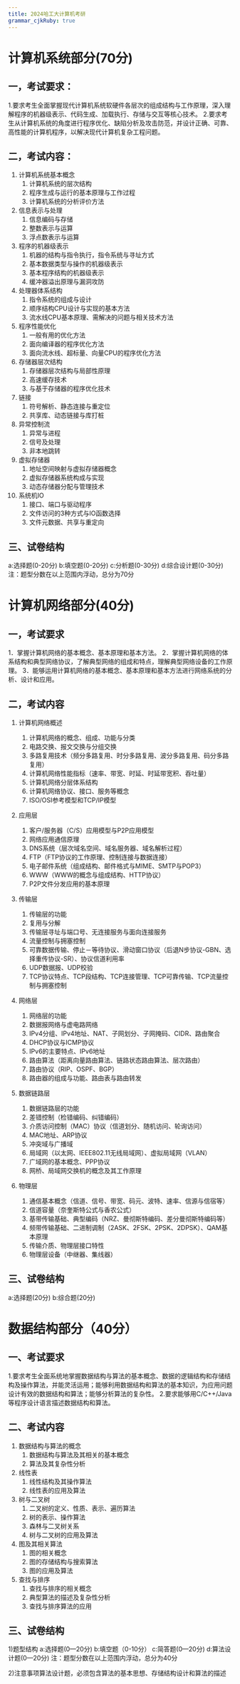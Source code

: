 ```yaml
---
title: 2024哈工大计算机考研
grammar_cjkRuby: true
---
```


# 计算机系统部分(70分)
## 一，考试要求：
1.要求考生全面掌握现代计算机系统软硬件各层次的组成结构与工作原理，深入理解程序的机器级表示、代码生成、加载执行、存储与交互等核心技术。
2.要求考生从计算机系统的角度进行程序优化、缺陷分析及攻击防范，并设计正确、可靠、高性能的计算机程序，以解决现代计算机复杂工程问题。

## 二，考试内容：

1) 计算机系统基本概念
	1. 计算机系统的层次结构
	2. 程序生成与运行的基本原理与工作过程
	3. 计算机系统的分析评价方法
2) 信息表示与处理
	1. 信息编码与存储
	2. 整数表示与运算
	3. 浮点数表示与运算 
3) 程序的机器级表示
	1. 机器的结构与指令执行，指令系统与寻址方式
	2. 基本数据类型与操作的机器级表示
	3. 基本程序结构的机器级表示
	4. 缓冲器溢出原理与漏洞攻防
4) 处理器体系结构
	1. 指令系统的组成与设计
	2. 顺序结构CPU设计与实现的基本方法
	3. 流水线CPU基本原理、需解决的问题与相关技术方法
5) 程序性能优化
	1. 一般有用的优化方法
	2. 面向编译器的程序优化方法
	3. 面向流水线、超标量、向量CPU的程序优化方法
6) 存储器层次结构
	1. 存储器层次结构与局部性原理
	2. 高速缓存技术
	3. 与基于存储器的程序优化技术
7) 链接
	1. 符号解析、静态连接与重定位
	2. 共享库、动态链接与库打桩
8) 异常控制流
	1. 异常与进程
	2. 信号及处理
	3. 非本地跳转
9) 虚拟存储器
	1. 地址空间映射与虚拟存储器概念
	2. 虚拟存储器系统构成与实现
	3. 动态存储器分配与管理技术
10) 系统机IO
	1. 接口、端口与驱动程序
	2. 文件访问的3种方式与IO函数选择
	3. 文件元数据、共享与重定向
## 三、试卷结构
a:选择题(0-20分)
b:填空题(0-20分)
c:分析题(0-30分)
d:综合设计题(0-30分)
注：题型分数在以上范围内浮动，总分为70分

# 计算机网络部分(40分)
## 一，考试要求
1．掌握计算机网络的基本概念、基本原理和基本方法。
2．掌握计算机网络的体系结构和典型网络协议，了解典型网络的组成和特点，理解典型网络设备的工作原理。
3．能够运用计算机网络的基本概念、基本原理和基本方法进行网络系统的分析、设计和应用。

## 二，考试内容

1) 计算机网络概述
	1. 计算机网络的概念、组成、功能与分类
	2. 电路交换、报文交换与分组交换
	3. 多路复用技术（频分多路复用、时分多路复用、波分多路复用、码分多路复用）
	4. 计算机网络性能指标（速率、带宽、时延、时延带宽积、吞吐量）
	5. 计算机网络分层体系结构
	6. 计算机网络协议、接口、服务等概念
	7. ISO/OSI参考模型和TCP/IP模型
2) 应用层
	1. 客户/服务器（C/S）应用模型与P2P应用模型
	2. 网络应用通信原理
	3. DNS系统（层次域名空间、域名服务器、域名解析过程）
	4. FTP（FTP协议的工作原理、控制连接与数据连接）
	5. 电子邮件系统（组成结构、邮件格式与MIME、SMTP与POP3）
	6. WWW（WWW的概念与组成结构、HTTP协议）
	7. P2P文件分发应用的基本原理
3) 传输层
	1. 传输层的功能
	2. 复用与分解
	3. 传输层寻址与端口号、无连接服务与面向连接服务
	4. 流量控制与拥塞控制
	5. 可靠数据传输、停止－等待协议、滑动窗口协议（后退N步协议-GBN、选择重传协议-SR）、协议信道利用率
	6. UDP数据报、UDP校验
	7. TCP协议特点、TCP段结构、TCP连接管理、TCP可靠传输、TCP流量控制与拥塞控制
4) 网络层
	1. 网络层的功能
	2. 数据报网络与虚电路网络
	3. IPv4分组、IPv4地址、NAT、子网划分、子网掩码、CIDR、路由聚合
	4. DHCP协议与ICMP协议
	5. IPv6的主要特点、IPv6地址
	6. 路由算法（距离向量路由算法、链路状态路由算法、层次路由）
	7. 路由协议（RIP、OSPF、BGP）
	8. 路由器的组成与功能、路由表与路由转发

6) 数据链路层
	1. 数据链路层的功能
	2. 差错控制（检错编码、纠错编码）
	3. 介质访问控制（MAC）协议（信道划分、随机访问、轮询访问）
	4. MAC地址、ARP协议
	5. 冲突域与广播域
	6. 局域网（以太网、IEEE802.11无线局域网）、虚拟局域网（VLAN）
	7. 广域网的基本概念、PPP协议
	8. 网桥、局域网交换机的概念及其工作原理
7) 物理层
	1. 通信基本概念（信道、信号、带宽、码元、波特、速率、信源与信宿等）
	2. 信道容量（奈奎斯特公式与香农公式）
	3. 基带传输基础、典型编码（NRZ、曼彻斯特编码、差分曼彻斯特编码等）
	4. 频带传输基础、二进制调制（2ASK、2FSK、2PSK、2DPSK）、QAM基本原理
	5. 传输介质、物理层接口特性
	6. 物理层设备（中继器、集线器）
## 三、试卷结构
a:选择题(20分)
b:综合题(20分)
# 数据结构部分（40分）
## 一、考试要求
1.要求考生全面系统地掌握数据结构与算法的基本概念、数据的逻辑结构和存储结构及操作算法，并能灵活运用；能够利用数据结构和算法的基本知识，为应用问题设计有效的数据结构和算法；能够分析算法的复杂性。
2.要求能够用C/C++/Java等程序设计语言描述数据结构和算法。

## 二、考试内容
1) 数据结构与算法的概念 
	1. 数据结构与算法及其相关的基本概念
	2. 算法及其复杂性分析
2) 线性表
	1. 线性结构及其操作算法
	2. 线性表的应用及算法
3) 树与二叉树
	1. 二叉树的定义、性质、表示、遍历算法
	2. 树的表示、操作算法
	3. 森林与二叉树关系
	4. 树与二叉树的应用及算法
4) 图及其相关算法
	1. 图的相关概念
	2. 图的存储结构与搜索算法
	3. 图的应用及算法
5) 查找与排序
	1. 查找与排序的相关概念
	2. 典型算法的描述及复杂性分析
	3. 查找与排序算法的应用
## 三、试卷结构
1)题型结构
a:选择题(0—20分)
b:填空题（0-10分）
c:简答题(0—20分)
d:算法设计题(0—20分)
注：题型分数在以上范围内浮动，总分为40分

2)注意事项算法设计题，必须包含算法的基本思想、存储结构设计和算法的描述